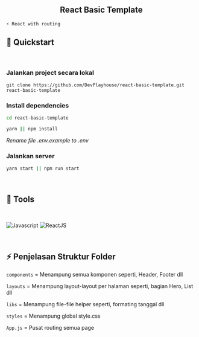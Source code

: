 <h2 align="center">
  React Basic Template  
</h2>

```
⚡ React with routing
```

## 🚀 Quickstart

<br />

### Jalankan project secara lokal

```
git clone https://github.com/DevPlayhouse/react-basic-template.git react-basic-template
```

### Install dependencies

```bash
cd react-basic-template

yarn || npm install
```

*Rename file .env.example to .env*

### Jalankan server

```bash
yarn start || npm run start
```

<br/>

## 🔧 Tools

<br />

![Javascript](https://img.shields.io/badge/Javascript-F7DF1E?style=for-the-badge&logo=Javascript&logoColor=black)
![ReactJS](https://img.shields.io/badge/ReactJs-1F2937?style=for-the-badge&logo=react&logoColor=white)

<br />

## ⚡ Penjelasan Struktur Folder

`components` = Menampung semua komponen seperti, Header, Footer dll

`layouts` = Menampung layout-layout per halaman seperti, bagian Hero, List dll

`libs` = Menampung file-file helper seperti, formating tanggal dll

`styles` = Menampung global style.css

`App.js` = Pusat routing semua page
